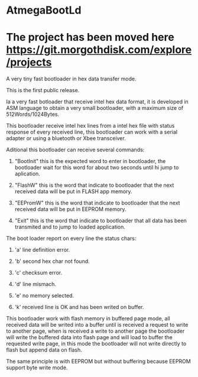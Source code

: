 # AtmegaBootLd

# The project has been moved here https://git.morgothdisk.com/explore/projects

A very tiny fast bootloader in hex data transfer mode.

This is the first public release.

Ia a very fast botloader that receive intel hex data format, 
it is developed in ASM language to obtain a very small bootloader,
with a maximum size of 512Words/1024Bytes.


This bootloader receive intel hex lines from a intel hex file with status response of every received line, 
this bootloader can work with a serial adapter or using a bluetooth or Xbee transceiver.

Aditional this bootloader can receive several commands:

1) "BootInit" this is the expected word to enter in bootloader, the bootloader wait for this word for about two seconds until hi jump to aplication.

2) "FlashW" this is the word that indicate to bootloader that the next received data will be put in FLASH app memory.

3) "EEPromW" this is the word that indicate to bootloader that the next received data will be put in EEPROM memory.

4) "Exit" this is the word that indicate to bootloader that all data has been transmited and to jump to loaded application.

The boot loader report on every line the status chars:

1) 'a' line definition error.

2) 'b' second hex char not found.

3) 'c' checksum error.

4) 'd' line mismach.

5) 'e' no memory selected.

6) 'k' received line is OK and has been writed on buffer.


This bootloader work with flash memory in buffered page mode, 
all received data will be writed into a buffer until is received a request to write to another page, 
when is received a write to another page the bootloader will write the buffered data into flash page 
and will load to buffer the requested write page, in this mode the bootloader will not write directly to flash 
but append data on flash.


The same principle is with EEPROM but without buffering because EEPROM support byte write mode.
